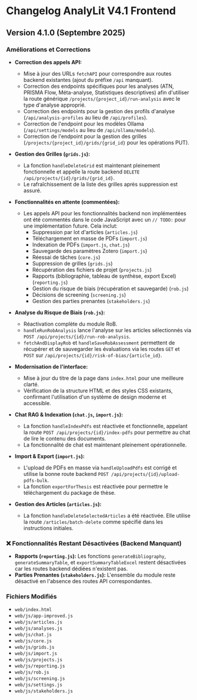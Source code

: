# Changelog AnalyLit V4.1 Frontend

## Version 4.1.0 (Septembre 2025)

### Améliorations et Corrections

- **Correction des appels API:**
    - Mise à jour des URLs `fetchAPI` pour correspondre aux routes backend existantes (ajout du préfixe `/api` manquant).
    - Correction des endpoints spécifiques pour les analyses (ATN, PRISMA Flow, Méta-analyse, Statistiques descriptives) afin d'utiliser la route générique `/projects/{project_id}/run-analysis` avec le type d'analyse approprié.
    - Correction des endpoints pour la gestion des profils d'analyse (`/api/analysis-profiles` au lieu de `/api/profiles`).
    - Correction de l'endpoint pour les modèles Ollama (`/api/settings/models` au lieu de `/api/ollama/models`).
    - Correction de l'endpoint pour la gestion des grilles (`/projects/{project_id}/grids/{grid_id}` pour les opérations PUT).
- **Gestion des Grilles (`grids.js`):**
    - La fonction `handleDeleteGrid` est maintenant pleinement fonctionnelle et appelle la route backend `DELETE /api/projects/{id}/grids/{grid_id}`.
    - Le rafraîchissement de la liste des grilles après suppression est assuré.

- **Fonctionnalités en attente (commentées):**
    - Les appels API pour les fonctionnalités backend non implémentées ont été commentés dans le code JavaScript avec un `// TODO:` pour une implémentation future. Cela inclut:
        - Suppression par lot d'articles (`articles.js`)
        - Téléchargement en masse de PDFs (`import.js`)
        - Indexation de PDFs (`import.js`, `chat.js`)
        - Sauvegarde des paramètres Zotero (`import.js`)
        - Réessai de tâches (`core.js`)
        - Suppression de grilles (`grids.js`)
        - Récupération des fichiers de projet (`projects.js`)
        - Rapports (bibliographie, tableau de synthèse, export Excel) (`reporting.js`)
        - Gestion du risque de biais (récupération et sauvegarde) (`rob.js`)
        - Décisions de screening (`screening.js`)
        - Gestion des parties prenantes (`stakeholders.js`)
- **Analyse du Risque de Biais (`rob.js`):**
    - Réactivation complète du module RoB.
    - `handleRunRobAnalysis` lance l'analyse sur les articles sélectionnés via `POST /api/projects/{id}/run-rob-analysis`.
    - `fetchAndDisplayRob` et `handleSaveRobAssessment` permettent de récupérer et de sauvegarder les évaluations via les routes `GET` et `POST` sur `/api/projects/{id}/risk-of-bias/{article_id}`.

- **Modernisation de l'interface:**
    - Mise à jour du titre de la page dans `index.html` pour une meilleure clarté.
    - Vérification de la structure HTML et des styles CSS existants, confirmant l'utilisation d'un système de design moderne et accessible.
- **Chat RAG & Indexation (`chat.js`, `import.js`):**
    - La fonction `handleIndexPdfs` est réactivée et fonctionnelle, appelant la route `POST /api/projects/{id}/index-pdfs` pour permettre au chat de lire le contenu des documents.
    - La fonctionnalité de chat est maintenant pleinement opérationnelle.

- **Import & Export (`import.js`):**
    - L'upload de PDFs en masse via `handleUploadPdfs` est corrigé et utilise la bonne route backend `POST /api/projects/{id}/upload-pdfs-bulk`.
    - La fonction `exportForThesis` est réactivée pour permettre le téléchargement du package de thèse.

- **Gestion des Articles (`articles.js`):**
    - La fonction `handleDeleteSelectedArticles` a été réactivée. Elle utilise la route `/articles/batch-delete` comme spécifié dans les instructions initiales.

### ❌ Fonctionnalités Restant Désactivées (Backend Manquant)

- **Rapports (`reporting.js`):** Les fonctions `generateBibliography`, `generateSummaryTable`, et `exportSummaryTableExcel` restent désactivées car les routes backend dédiées n'existent pas.
- **Parties Prenantes (`stakeholders.js`):** L'ensemble du module reste désactivé en l'absence des routes API correspondantes.

### Fichiers Modifiés

- `web/index.html`
- `web/js/app-improved.js`
- `web/js/articles.js`
- `web/js/analyses.js`
- `web/js/chat.js`
- `web/js/core.js`
- `web/js/grids.js`
- `web/js/import.js`
- `web/js/projects.js`
- `web/js/reporting.js`
- `web/js/rob.js`
- `web/js/screening.js`
- `web/js/settings.js`
- `web/js/stakeholders.js`
